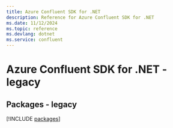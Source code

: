 ```yaml
---
title: Azure Confluent SDK for .NET
description: Reference for Azure Confluent SDK for .NET
ms.date: 11/12/2024
ms.topic: reference
ms.devlang: dotnet
ms.service: confluent
---
```

# Azure Confluent SDK for .NET - legacy
## Packages - legacy
[!INCLUDE [packages](confluent-index.md)]
